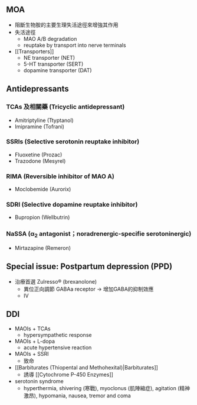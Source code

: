 ## MOA
- 阻斷生物胺的主要生理失活途徑來增強其作用
- 失活途徑
	- MAO A/B degradation 
	- reuptake by transport into nerve terminals
- [[Transporters]] 
	- NE transporter (NET)
	- 5-HT transporter (SERT)
	- dopamine transporter (DAT)
## Antidepressants
### TCAs 及相關藥 (Tricyclic antidepressant)
- Amitriptyline (Ttyptanol)
- Imipramine (Tofrani)
### SSRIs (Selective serotonin reuptake inhibitor)
- Fluoxetine (Prozac)
- Trazodone (Mesyrel)
### RIMA (Reversible inhibitor of MAO A)
- Moclobemide (Aurorix)
### SDRI (Selective dopamine reuptake inhibitor)
- Bupropion (Wellbutrin)
### NaSSA (α<sub>2</sub> antagonist；noradrenergic-specifie serotoninergic) 
- Mirtazapine (Remeron)
## Special issue: Postpartum depression (PPD)
- 治療首選 Zulresso® (brexanolone)
	- 異位正向調節 GABAa receptor $\rightarrow$  增加GABA的抑制效應
	- IV
## DDI
- MAOIs + TCAs
	- hypersympathetic response
- MAOIs + L-dopa
	- acute hypertensive reaction
- MAOIs + SSRI
	- 致命
- [[Barbiturates (Thiopental and Methohexital)|Barbiturates]] 
	- 誘導 [[Cytochrome P-450 Enzymes]] 
- serotonin syndrome
	- hyperthermia, shivering (寒戰), myoclonus (肌陣縮症), agitation (精神激昂), hypomania, nausea, tremor and coma